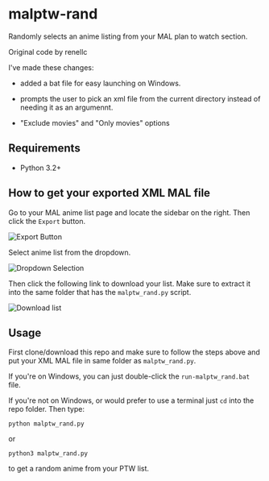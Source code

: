 # malptw-rand
Randomly selects an anime listing from your MAL plan to watch section.

Original code by renellc

I've made these changes:

* added a bat file for easy launching on Windows.

* prompts the user to pick an xml file from the current directory instead of needing it as an argumennt.

* "Exclude movies" and "Only movies" options


## Requirements
- Python 3.2+

## How to get your exported XML MAL file
Go to your MAL anime list page and locate the sidebar on the right. Then click the `Export` button.

![Export Button](https://i.ibb.co/TB9rnhX/mal1.png)

Select anime list from the dropdown.

![Dropdown Selection](https://i.ibb.co/VNGjrLR/image.png)

Then click the following link to download your list. Make sure to extract it into the same folder that has the `malptw_rand.py` script.

![Download list](https://i.ibb.co/rfB7GJf/image.png)


## Usage
First clone/download this repo and make sure to follow the steps above and put your XML MAL file in same folder as `malptw_rand.py`.

If you're on Windows, you can just double-click the `run-malptw_rand.bat` file.

If you're not on Windows, or would prefer to use a terminal just `cd` into the repo folder. Then type:

`python malptw_rand.py`

or

`python3 malptw_rand.py`

to get a random anime from your PTW list.
